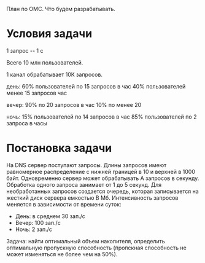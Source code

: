 План по ОМС. Что будем разрабатывать.

# Условия задачи

1 запрос -- 1 с

Всего 10 млн пользователей.

1 канал обрабатывает 10К запросов.

день: 60% пользователей по 15 запросов в час
      40% пользователей менее 15 запросов час <!--- сгенерить число -->
      
вечер: 90% по 20 запросов в час
       10% по менее 20 <!--- сгенерить число -->
       
ночь: 15% пользователей по 14 запросов в час
      85% пользователей по 2 запроса в часы

# Постановка задачи
На DNS сервер поступают запросы. Длины запросов имеют равномерное распределение с нижней границей
в 10 и верхней в 1000 байт. Одновременно сервер может обрабатывать A запросов в секунду. Обработка одного
запроса занимает от 1 до 5 секунд. Для необработанных запросов создается очередь, которая записывается
на жесткий диск сервера емкостью B Мб. Интенсивность запросов меняется в зависимости от времени суток:
- День: в среднем 30 зап./с
- Вечер: 100 зап./с
- Ночь: 2 зап./с

Задача: найти оптимальный объем накопителя, определить оптимальную пропускную способность (пропскная способность
не может изменяться не более чем на 50%).